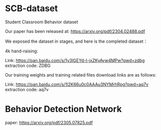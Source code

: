 # SCB-dataset
Student Classroom Behavior dataset 

Our paper has been released at: https://arxiv.org/pdf/2304.02488.pdf

We exposed the dataset in stages, and here is the completed dataset：

4k hand-raising:

Link: https://pan.baidu.com/s/1y3lGEYd-I-jxZKyAyw4MPw?pwd=zdbg extraction code: ZDBG


Our training weights and training related files download links are as follows: 

Link: https://pan.baidu.com/s/1l2K66u0c0AAAu3NYMrhRpg?pwd=aq7v extraction code: aq7v

# Behavior Detection Network
paper: https://arxiv.org/pdf/2305.07825.pdf
